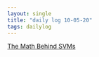 ```yaml
---
layout: single
title: "daily log 10-05-20"
tags: dailylog
---
```


[The Math Behind SVMs](https://shuzhanfan.github.io/2018/05/understanding-mathematics-behind-support-vector-machines/)
